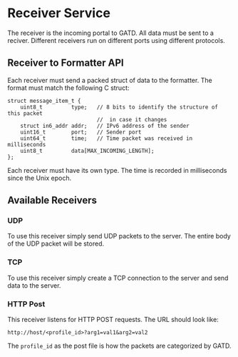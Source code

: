 Receiver Service
================

The receiver is the incoming portal to GATD. All data must be sent
to a reciver. Different receivers run on different ports using different
protocols. 


Receiver to Formatter API
-------------------------

Each receiver must send a packed struct of data to the formatter. The format
must match the following C struct:

    struct message_item_t {
        uint8_t         type;   // 8 bits to identify the structure of this packet
                                //  in case it changes
        struct in6_addr addr;   // IPv6 address of the sender
        uint16_t        port;   // Sender port
        uint64_t        time;   // Time packet was received in milliseconds
        uint8_t         data[MAX_INCOMING_LENGTH];
    };

Each receiver must have its own type. The time is recorded in milliseconds since
the Unix epoch.


Available Receivers
-------------------

### UDP

To use this receiver simply send UDP packets to the server. The entire body
of the UDP packet will be stored.

### TCP

To use this receiver simply create a TCP connection to the server and send
data to the server.

### HTTP Post

This receiver listens for HTTP POST requests. The URL should look like:

    http://host/<profile_id>?arg1=val1&arg2=val2

The `profile_id` as the post file is how the packets are categorized by GATD.

